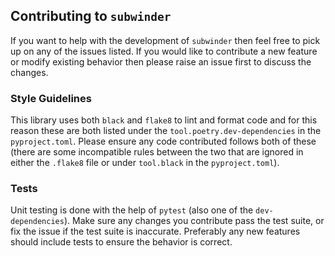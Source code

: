 ## Contributing to `subwinder`

If you want to help with the development of `subwinder` then feel free to pick up on any of the issues listed. If you would like to contribute a new feature or modify existing behavior then please raise an issue first to discuss the changes.

### Style Guidelines

This library uses both `black` and `flake8` to lint and format code and for this reason these are both listed under the `tool.poetry.dev-dependencies` in the `pyproject.toml`. Please ensure any code contributed follows both of these (there are some incompatible rules between the two that are ignored in either the `.flake8` file or under `tool.black` in the `pyproject.toml`).

### Tests

Unit testing is done with the help of `pytest` (also one of the `dev-dependencies`). Make sure any changes you contribute pass the test suite, or fix the issue if the test suite is inaccurate. Preferably any new features should include tests to ensure the behavior is correct.
